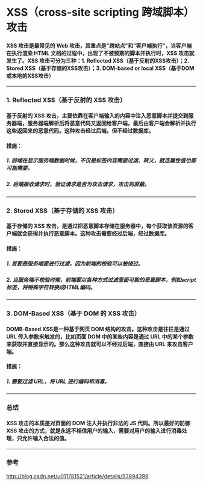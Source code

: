 # XSS（cross-site scripting 跨域脚本）攻击
#### XSS 攻击是最常见的 Web 攻击，其重点是"跨站点"和"客户端执行"，当客户端在执行渲染 HTML 文档的过程中，出现了不被预期的脚本并执行时，XSS 攻击就发生了。XSS 攻击可分为三种：1. Reflected XSS（基于反射的XSS攻击）；2. Stored XSS（基于存储的XSS攻击）；3. DOM-based or local XSS（基于DOM或本地的XSS攻击）

---
### 1. Reflected XSS（基于反射的 XSS 攻击）
#### 基于反射的 XSS 攻击，主要依靠在客户端输入的内容中注入恶意脚本并提交到服务器端，服务器端解析后将恶意代码又返回给客户端，最后由客户端会解析并执行这些返回来的恶意代码。这种攻击经过后端，但不经过数据库。

#### 措施：
 ##### 1. 前端在显示服务端数据时候，不仅是标签内容需要过滤、转义，就连属性值也都可能需要。
 ##### 2. 后端接收请求时，验证请求是否为攻击请求，攻击则屏蔽。






---
### 2. Stored XSS（基于存储的 XSS 攻击）
#### 基于存储的 XSS 攻击，是通过把恶意脚本存储在服务器中，每个获取该资源的客户端就会获得并执行恶意脚本。这种攻击需要经过后端，经过数据库。

#### 措施：
 ##### 1. 首要是服务端要进行过滤，因为前端的校验可以被绕过。
 ##### 2. 当服务端不校验时候，前端要以各种方式过滤里面可能的恶意脚本，例如script标签，将特殊字符转换成HTML编码。






 ---
 ### 3. DOM-Based XSS（基于 DOM 的 XSS 攻击）
 #### DOMB-Based XSS是一种基于网页 DOM 结构的攻击。这种攻击是往往是通过 URL 传入参数来触发的，比如页面 DOM 中的某些内容是通过 URL 中的某个参数来获取并直接显示的。那么这种攻击就可以不经过后端，直接由 URL 来攻击客户端。

 #### 措施：
  ##### 1. 需要过滤 URL，将 URL 进行编码和消毒。


---
### 总结
#### XSS 攻击的本质是对页面的 DOM 注入并执行非法的 JS 代码。所以最好的防御 XSS 攻击的方式，就是永远不相信用户的输入，需要对用户的输入进行消毒处理，只允许输入合法的值。 


---
  ### 参考
  http://blog.csdn.net/u011781521/article/details/53894399

